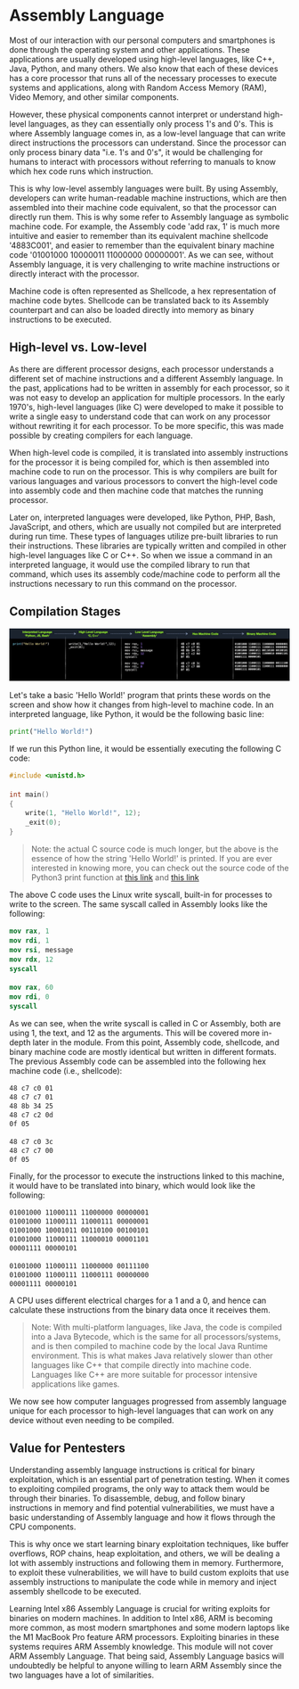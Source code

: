 # Assembly Language

Most of our interaction with our personal computers and smartphones is done through the operating system and other applications. These applications are usually developed using high-level languages, like C++, Java, Python, and many others. We also know that each of these devices has a core processor that runs all of the necessary processes to execute systems and applications, along with Random Access Memory (RAM), Video Memory, and other similar components.

However, these physical components cannot interpret or understand high-level languages, as they can essentially only process 1's and 0's. This is where Assembly language comes in, as a low-level language that can write direct instructions the processors can understand. Since the processor can only process binary data "i.e. 1's and 0's", it would be challenging for humans to interact with processors without referring to manuals to know which hex code runs which instruction.

This is why low-level assembly languages were built. By using Assembly, developers can write human-readable machine instructions, which are then assembled into their machine code equivalent, so that the processor can directly run them. This is why some refer to Assembly language as symbolic machine code. For example, the Assembly code 'add rax, 1' is much more intuitive and easier to remember than its equivalent machine shellcode '4883C001', and easier to remember than the equivalent binary machine code '01001000 10000011 11000000 00000001'. As we can see, without Assembly language, it is very challenging to write machine instructions or directly interact with the processor.

Machine code is often represented as Shellcode, a hex representation of machine code bytes. Shellcode can be translated back to its Assembly counterpart and can also be loaded directly into memory as binary instructions to be executed.

## High-level vs. Low-level

As there are different processor designs, each processor understands a different set of machine instructions and a different Assembly language. In the past, applications had to be written in assembly for each processor, so it was not easy to develop an application for multiple processors. In the early 1970's, high-level languages (like C) were developed to make it possible to write a single easy to understand code that can work on any processor without rewriting it for each processor. To be more specific, this was made possible by creating compilers for each language.

When high-level code is compiled, it is translated into assembly instructions for the processor it is being compiled for, which is then assembled into machine code to run on the processor. This is why compilers are built for various languages and various processors to convert the high-level code into assembly code and then machine code that matches the running processor.

Later on, interpreted languages were developed, like Python, PHP, Bash, JavaScript, and others, which are usually not compiled but are interpreted during run time. These types of languages utilize pre-built libraries to run their instructions. These libraries are typically written and compiled in other high-level languages like C or C++. So when we issue a command in an interpreted language, it would use the compiled library to run that command, which uses its assembly code/machine code to perform all the instructions necessary to run this command on the processor.

## Compilation Stages

![alt text](/Images/image-138.png)

Let's take a basic 'Hello World!' program that prints these words on the screen and show how it changes from high-level to machine code. In an interpreted language, like Python, it would be the following basic line:

```python
print("Hello World!")
```

If we run this Python line, it would be essentially executing the following C code:

```c
#include <unistd.h>

int main()
{
    write(1, "Hello World!", 12);
    _exit(0);
}
```

> Note: the actual C source code is much longer, but the above is the essence of how the string 'Hello World!' is printed. If you are ever interested in knowing more, you can check out the source code of the Python3 print function at [this link](https://github.com/python/cpython/blob/3.9/Python/sysmodule.c#L1212) and [this link](https://github.com/python/cpython/blob/3.9/Python/pythonrun.c#L566)

The above C code uses the Linux write syscall, built-in for processes to write to the screen. The same syscall called in Assembly looks like the following:

```nasm
mov rax, 1
mov rdi, 1
mov rsi, message
mov rdx, 12
syscall

mov rax, 60
mov rdi, 0
syscall
```

As we can see, when the write syscall is called in C or Assembly, both are using 1, the text, and 12 as the arguments. This will be covered more in-depth later in the module. From this point, Assembly code, shellcode, and binary machine code are mostly identical but written in different formats. The previous Assembly code can be assembled into the following hex machine code (i.e., shellcode):

```shellcode
48 c7 c0 01
48 c7 c7 01
48 8b 34 25
48 c7 c2 0d
0f 05

48 c7 c0 3c
48 c7 c7 00
0f 05
```

Finally, for the processor to execute the instructions linked to this machine, it would have to be translated into binary, which would look like the following:

```binary
01001000 11000111 11000000 00000001
01001000 11000111 11000111 00000001
01001000 10001011 00110100 00100101
01001000 11000111 11000010 00001101
00001111 00000101

01001000 11000111 11000000 00111100
01001000 11000111 11000111 00000000
00001111 00000101
```

A CPU uses different electrical charges for a 1 and a 0, and hence can calculate these instructions from the binary data once it receives them.

> Note: With multi-platform languages, like Java, the code is compiled into a Java Bytecode, which is the same for all processors/systems, and is then compiled to machine code by the local Java Runtime environment. This is what makes Java relatively slower than other languages like C++ that compile directly into machine code. Languages like C++ are more suitable for processor intensive applications like games.

We now see how computer languages progressed from assembly language unique for each processor to high-level languages that can work on any device without even needing to be compiled.

## Value for Pentesters

Understanding assembly language instructions is critical for binary exploitation, which is an essential part of penetration testing. When it comes to exploiting compiled programs, the only way to attack them would be through their binaries. To disassemble, debug, and follow binary instructions in memory and find potential vulnerabilities, we must have a basic understanding of Assembly language and how it flows through the CPU components.

This is why once we start learning binary exploitation techniques, like buffer overflows, ROP chains, heap exploitation, and others, we will be dealing a lot with assembly instructions and following them in memory. Furthermore, to exploit these vulnerabilities, we will have to build custom exploits that use assembly instructions to manipulate the code while in memory and inject assembly shellcode to be executed.

Learning Intel x86 Assembly Language is crucial for writing exploits for binaries on modern machines. In addition to Intel x86, ARM is becoming more common, as most modern smartphones and some modern laptops like the M1 MacBook Pro feature ARM processors. Exploiting binaries in these systems requires ARM Assembly knowledge. This module will not cover ARM Assembly Language. That being said, Assembly Language basics will undoubtedly be helpful to anyone willing to learn ARM Assembly since the two languages have a lot of similarities.

```

```
